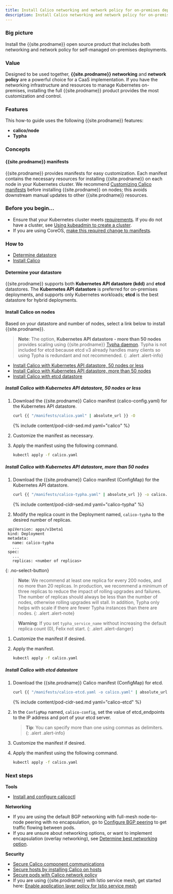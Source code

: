 ```yaml
---
title: Install Calico networking and network policy for on-premises deployment
description: Install Calico networking and network policy for on-premises deployments.
---
```


### Big picture

Install the {{site.prodname}} open source product that includes both networking and network policy for self-managed on-premises deployments.

### Value

Designed to be used together, **{{site.prodname}} networking** and **network policy** are a powerful choice for a CaaS implementation. If you have the networking infrastructure and resources to manage Kubernetes on-premises, installing the full {{site.prodname}} product provides the most customization and control.

### Features

This how-to guide uses the following {{site.prodname}} features:

- **calico/node**
- **Typha**

### Concepts

#### {{site.prodname}} manifests

{{site.prodname}} provides manifests for easy customization. Each manifest contains the necessary resources for installing {{site.prodname}} on each node in your Kubernetes cluster. We recommend [Customizing Calico manifests]({{site.url}}/getting-started/kubernetes/installation/config-options) before installing {{site.prodname}} on nodes; this avoids downstream manual updates to other {{site.prodname}} resources.

### Before you begin...

- Ensure that your Kubernetes cluster meets [requirements]({{site.url}}/getting-started/kubernetes/requirements).
  If you do not have a cluster, see [Using kubeadmin to create a cluster](http://kubernetes.io/docs/getting-started-guides/kubeadm/).
- If you are using CoreOS, [make this required change to manifests]({{site.url}}/reference/faq#are-the-calico-manifests-compatible-with-coreos).

### How to 

- [Determine datastore](#determine-your-datastore)
- [Install Calico](#install-calico-on-nodes)

#### Determine your datastore 

{{site.prodname}} supports both **Kubernetes API datastore (kdd)** and **etcd** datastores. The **Kubernetes API datastore** is preferred for on-premises deployments, and supports only Kubernetes workloads; **etcd** is the best datastore for hybrid deployments. 

#### Install Calico on nodes

Based on your datastore and number of nodes, select a link below to install {{site.prodname}}. 

>**Note**: The option, **Kubernetes API datastore - more than 50 nodes** provides scaling using {{site.prodname}} [Typha daemon](https://github.com/projectcalico/typha). Typha is not included for etcd because etcd v3 already handles many clients so using Typha is redundant and not recommended.
{: .alert .alert-info}

- [Install Calico with Kubernetes API datastore, 50 nodes or less](#install-calico-with-kubernetes-api-datastore-50-nodes-or-less)
- [Install Calico with Kubernetes API datastore, more than 50 nodes](#install-calico-with-Kubernetes-api-datastore-more-than-50-nodes)
- [Install Calico with etcd datastore](#install-calico-with-etcd-datastore)

##### Install Calico with Kubernetes API datastore, 50 nodes or less

1. Download the {{site.prodname}} Calico manifest (calico-config.yaml) for the Kubernetes API datastore.

   ```bash
   curl {{ "/manifests/calico.yaml" | absolute_url }} -O
   ```
   {% include content/pod-cidr-sed.md yaml="calico" %}

1. Customize the manifest as necessary. 
1. Apply the manifest using the following command.

   ```bash
   kubectl apply -f calico.yaml
   ```

##### Install Calico with Kubernetes API datastore, more than 50 nodes

1. Download the {{site.prodname}} Calico manifest (ConfigMap) for the Kubernetes API datastore.

   ```bash
   curl {{ "/manifests/calico-typha.yaml" | absolute_url }} -o calico.yaml
   ```
   {% include content/pod-cidr-sed.md yaml="calico-typha" %}

1. Modify the replica count in the Deployment named, `calico-typha` to the desired number of replicas.

  ```
   apiVersion: apps/v1beta1
   kind: Deployment
   metadata:
     name: calico-typha
     ...
   spec:
     ...
     replicas: <number of replicas>
   ```
   {: .no-select-button}

   >**Note**: We recommend at least one replica for every 200 nodes, and no more than 20 replicas. In production, we recommend a minimum of three replicas to reduce the impact of rolling upgrades and failures. The number of replicas should always be less than the number of nodes, otherwise rolling upgrades will stall. In addition, Typha only helps with scale if there are fewer Typha instances than there are nodes. {: .alert .alert-note}

   > **Warning**: If you set `typha_service_name` without increasing the default replica count (0), Felix not start.
   {: .alert .alert-danger}

1. Customize the manifest if desired.

1. Apply the manifest.

   ```bash
   kubectl apply -f calico.yaml
   ```
##### Install Calico with etcd datastore

1. Download the {{site.prodname}} Calico manifest (ConfigMap) for etcd.

   ```bash
   curl {{ "/manifests/calico-etcd.yaml -o calico.yaml" | absolute_url }}
   ```
   {% include content/pod-cidr-sed.md yaml="calico-etcd" %}
   
1. In the `ConfigMap` named, `calico-config`, set the value of etcd_endpoints to the IP address and port of your etcd server.

   > **Tip**: You can specify more than one using commas as delimiters.
   {: .alert .alert-info}

1. Customize the manifest if desired.
1. Apply the manifest using the following command.

   ```bash
   kubectl apply -f calico.yaml
   ```

### Next steps

**Tools**

- [Install and configure calicoctl]({{site.url}}/getting-started/calicoctl/install)

**Networking**

- If you are using the default BGP networking with full-mesh node-to-node peering with no encapsulation, go to [Configure BGP peering]({{site.url}}/networking/bgp) to get traffic flowing between pods.
- If you are unsure about networking options, or want to implement encapsulation (overlay networking), see [Determine best networking option]({{site.url}}/networking/determine-best-networking).

**Security**

- [Secure Calico component communications]({{site.url}}/security/comms/crypto-auth)
- [Secure hosts by installing Calico on hosts]({{site.url}}/getting-started/bare-metal/installation/)
- [Secure pods with Calico network policy]({{site.url}}/security/calico-network-policy)
- If you are using {{site.prodname}} with Istio service mesh, get started here: [Enable application layer policy for Istio service mesh]({{site.url}}/getting-started/kubernetes/installation/app-layer-policy)
